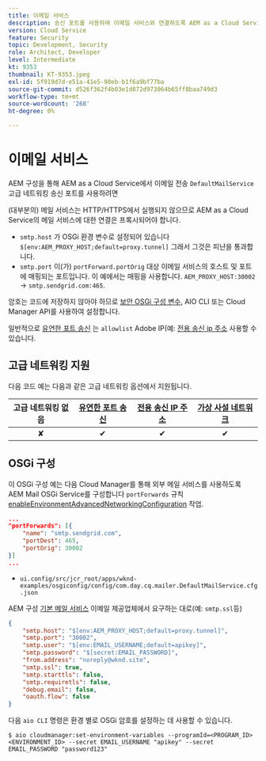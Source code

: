 ```yaml
---
title: 이메일 서비스
description: 송신 포트를 사용하여 이메일 서비스와 연결하도록 AEM as a Cloud Service을 구성하는 방법을 알아봅니다.
version: Cloud Service
feature: Security
topic: Development, Security
role: Architect, Developer
level: Intermediate
kt: 9353
thumbnail: KT-9353.jpeg
exl-id: 5f919d7d-e51a-41e5-90eb-b1f6a9bf77ba
source-git-commit: d526f362f4b03e1d872d973064b65ff8baa749d3
workflow-type: tm+mt
source-wordcount: '268'
ht-degree: 0%

---
```


# 이메일 서비스

AEM 구성을 통해 AEM as a Cloud Service에서 이메일 전송 `DefaultMailService` 고급 네트워킹 송신 포트를 사용하려면

(대부분의) 메일 서비스는 HTTP/HTTPS에서 실행되지 않으므로 AEM as a Cloud Service의 메일 서비스에 대한 연결은 프록시되어야 합니다.

+ `smtp.host` 가 OSGi 환경 변수로 설정되어 있습니다 `$[env:AEM_PROXY_HOST;default=proxy.tunnel]` 그래서 그것은 피난을 통과합니다.
+ `smtp.port` 이(가) `portForward.portOrig` 대상 이메일 서비스의 호스트 및 포트에 매핑되는 포트입니다. 이 예에서는 매핑을 사용합니다. `AEM_PROXY_HOST:30002` → `smtp.sendgrid.com:465`.

암호는 코드에 저장하지 않아야 하므로 [보안 OSGi 구성 변수](https://experienceleague.adobe.com/docs/experience-manager-cloud-service/implementing/deploying/configuring-osgi.html#secret-configuration-values), AIO CLI 또는 Cloud Manager API를 사용하여 설정합니다.

일반적으로 [유연한 포트 송신](../flexible-port-egress.md) 는 `allowlist` Adobe IP(예: [전용 송신 ip 주소](../dedicated-egress-ip-address.md) 사용할 수 있습니다.

## 고급 네트워킹 지원

다음 코드 예는 다음과 같은 고급 네트워킹 옵션에서 지원됩니다.

| 고급 네트워킹 없음 | [유연한 포트 송신](../flexible-port-egress.md) | [전용 송신 IP 주소](../dedicated-egress-ip-address.md) | [가상 사설 네트워크](../vpn.md) |
|:-----:|:-----:|:------:|:---------:|
| ✘ | ✔ | ✔ | ✔ |

## OSGi 구성

이 OSGi 구성 예는 다음 Cloud Manager를 통해 외부 메일 서비스를 사용하도록 AEM Mail OSGi Service를 구성합니다 `portForwards` 규칙 [enableEnvironmentAdvancedNetworkingConfiguration](https://www.adobe.io/experience-cloud/cloud-manager/reference/api/#operation/enableEnvironmentAdvancedNetworkingConfiguration) 작업.

```json
...
"portForwards": [{
    "name": "smtp.sendgrid.com",
    "portDest": 465,
    "portOrig": 30002
}]
...
```

+ `ui.config/src/jcr_root/apps/wknd-examples/osgiconfig/config/com.day.cq.mailer.DefaultMailService.cfg.json`

AEM 구성 [기본 메일 서비스](https://experienceleague.adobe.com/docs/experience-manager-cloud-service/content/implementing/developing/development-guidelines.html#sending-email) 이메일 제공업체에서 요구하는 대로(예: `smtp.ssl`등)

```json
{
    "smtp.host": "$[env:AEM_PROXY_HOST;default=proxy.tunnel]",
    "smtp.port": "30002",
    "smtp.user": "$[env:EMAIL_USERNAME;default=apikey]",
    "smtp.password": "$[secret:EMAIL_PASSWORD]",
    "from.address": "noreply@wknd.site",
    "smtp.ssl": true,
    "smtp.starttls": false, 
    "smtp.requiretls": false,
    "debug.email": false,
    "oauth.flow": false
}
```

다음 `aio CLI` 명령은 환경 별로 OSGi 암호를 설정하는 데 사용할 수 있습니다.

```shell
$ aio cloudmanager:set-environment-variables --programId=<PROGRAM_ID> <ENVIRONMENT_ID> --secret EMAIL_USERNAME "apikey" --secret EMAIL_PASSWORD "password123"
```
